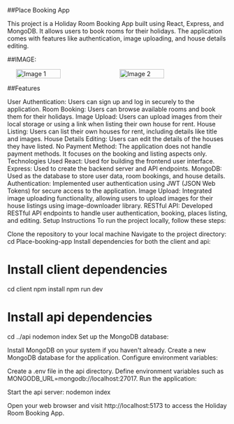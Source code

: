 
##Place Booking App

This project is a Holiday Room Booking App built using React, Express, and MongoDB. It allows users to book rooms for their holidays. The application comes with features like authentication, image uploading, and house details editing.

##IMAGE:
<div style="display: flex; justify-content: center;">
    <img src="/home/arbaaz/Pictures/Screenshots/1.png" alt="Image 1" style="width: 45%; margin-right: 5px;">
    <img src="/home/arbaaz/Pictures/Screenshots/2.png" alt="Image 2" style="width: 45%; margin-left: 5px;">
</div>


##Features

User Authentication: Users can sign up and log in securely to the application.
Room Booking: Users can browse available rooms and book them for their holidays.
Image Upload: Users can upload images from their local storage or using a link when listing their own house for rent.
House Listing: Users can list their own houses for rent, including details like title and images.
House Details Editing: Users can edit the details of the houses they have listed.
No Payment Method: The application does not handle payment methods. It focuses on the booking and listing aspects only.
Technologies Used
React: Used for building the frontend user interface.
Express: Used to create the backend server and API endpoints.
MongoDB: Used as the database to store user data, room bookings, and house details.
Authentication: Implemented user authentication using JWT (JSON Web Tokens) for secure access to the application.
Image Upload: Integrated image uploading functionality, allowing users to upload images for their house listings using image-downloader library.
RESTful API: Developed RESTful API endpoints to handle user authentication, booking, places listing, and editing.
Setup Instructions
To run the project locally, follow these steps:

Clone the repository to your local machine
Navigate to the project directory:
cd Place-booking-app
Install dependencies for both the client and api:

# Install client dependencies
cd client
npm install
npm run dev

# Install api dependencies
cd ../api
nodemon index
Set up the MongoDB database:

Install MongoDB on your system if you haven't already.
Create a new MongoDB database for the application.
Configure environment variables:

Create a .env file in the api directory.
Define environment variables such as MONGODB_URL=mongodb://localhost:27017.
Run the application:

Start the api server:
nodemon index

Open your web browser and visit http://localhost:5173 to access the Holiday Room Booking App.

